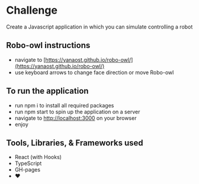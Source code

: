 # Challenge

Create a Javascript application in which you can simulate controlling a robot 

## Robo-owl instructions

+ navigate to [https://yanaost.github.io/robo-owl/](https://yanaost.github.io/robo-owl/)
+ use keyboard arrows to change face direction or move Robo-owl

## To run the application

+ run npm i to install all required packages
+ run npm start to spin up the application on a server
+ navigate to [http://localhost:3000](http://localhost:3000) on your browser
+ enjoy

## Tools, Libraries, & Frameworks used
+ React (with Hooks)
+ TypeScript
+ GH-pages
+ ❤️
